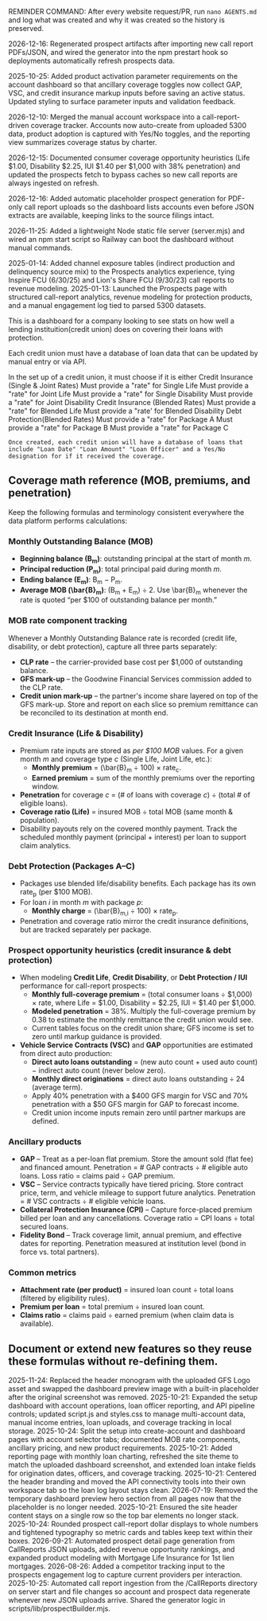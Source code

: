 REMINDER COMMAND: After every website request/PR, run `nano AGENTS.md` and log what was created and why it was created so the history is preserved.

2026-12-16: Regenerated prospect artifacts after importing new call report PDFs/JSON, and wired the generator into the npm prestart hook so deployments automatically refresh prospects data.

2025-10-25: Added product activation parameter requirements on the account dashboard so that ancillary coverage toggles now collect GAP, VSC, and credit insurance markup inputs before saving an active status. Updated styling to surface parameter inputs and validation feedback.

2026-12-10: Merged the manual account workspace into a call-report-driven coverage tracker. Accounts now auto-create from uploaded 5300 data, product adoption is captured with Yes/No toggles, and the reporting view summarizes coverage status by charter.

2026-12-15: Documented consumer coverage opportunity heuristics (Life $1.00, Disability $2.25, IUI $1.40 per $1,000 with 38% penetration) and updated the prospects fetch to bypass caches so new call reports are always ingested on refresh.

2026-12-16: Added automatic placeholder prospect generation for PDF-only call report uploads so the dashboard lists accounts even before JSON extracts are available, keeping links to the source filings intact.

2026-11-25: Added a lightweight Node static file server (server.mjs) and wired an npm start script so Railway can boot the dashboard without manual commands.

2025-01-14: Added channel exposure tables (indirect production and delinquency source mix) to the Prospects analytics experience, tying Inspire FCU (6/30/25) and Lion's Share FCU (9/30/23) call reports to revenue modeling.
2025-01-13: Launched the Prospects page with structured call-report analytics, revenue modeling for protection products, and a manual engagement log tied to parsed 5300 datasets.

This is a dashboard for a company looking to see stats on how well a lending instituition(credit union) does on covering their loans with protection.

Each credit union must have a database of loan data that can be updated by manual entry or via API.

In the set up of a credit union, it must choose if it is either
  Credit Insurance (Single & Joint Rates)
    Must provide a "rate" for Single Life
    Must provide a "rate" for Joint Life
    Must provide a "rate" for Single Disability
    Must provide a "rate" for Joint Disability
  Credit Insurance (Blended Rates)
    Must provide a "rate" for Blended Life
    Must provide a "rate' for Blended Disability
  Debt Protection(Blended Rates)
    Must provide a "rate" for Package A
    Must provide a "rate" for Package B
    Must provide a "rate" for Package C

    Once created, each credit union will have a database of loans that include "Loan Date" "Loan Amount" "Loan Officer" and a Yes/No designation for if it received the coverage.

## Coverage math reference (MOB, premiums, and penetration)
Keep the following formulas and terminology consistent everywhere the data platform performs calculations:

### Monthly Outstanding Balance (MOB)
* **Beginning balance (B<sub>m</sub>)**: outstanding principal at the start of month *m*.
* **Principal reduction (P<sub>m</sub>)**: total principal paid during month *m*.
* **Ending balance (E<sub>m</sub>)**: B<sub>m</sub> − P<sub>m</sub>.
* **Average MOB (\bar{B}<sub>m</sub>)**: (B<sub>m</sub> + E<sub>m</sub>) ÷ 2. Use \bar{B}<sub>m</sub> whenever the rate is quoted “per $100 of outstanding balance per month.”


### MOB rate component tracking
Whenever a Monthly Outstanding Balance rate is recorded (credit life, disability, or debt protection), capture all three parts separately:
* **CLP rate** – the carrier-provided base cost per $1,000 of outstanding balance.
* **GFS mark-up** – the Goodwine Financial Services commission added to the CLP rate.
* **Credit union mark-up** – the partner's income share layered on top of the GFS mark-up.
Store and report on each slice so premium remittance can be reconciled to its destination at month end.

### Credit Insurance (Life & Disability)
* Premium rate inputs are stored as *per $100 MOB* values. For a given month *m* and coverage type *c* (Single Life, Joint Life, etc.):
  * **Monthly premium** = (\bar{B}<sub>m</sub> ÷ 100) × rate<sub>c</sub>.
  * **Earned premium** = sum of the monthly premiums over the reporting window.
* **Penetration** for coverage *c* = (# of loans with coverage *c*) ÷ (total # of eligible loans).
* **Coverage ratio (Life)** = insured MOB ÷ total MOB (same month & population).
* Disability payouts rely on the covered monthly payment. Track the scheduled monthly payment (principal + interest) per loan to support claim analytics.

### Debt Protection (Packages A–C)
* Packages use blended life/disability benefits. Each package has its own rate<sub>p</sub> (per $100 MOB).
* For loan *i* in month *m* with package *p*:
  * **Monthly charge** = (\bar{B}<sub>m,i</sub> ÷ 100) × rate<sub>p</sub>.
* Penetration and coverage ratio mirror the credit insurance definitions, but are tracked separately per package.

### Prospect opportunity heuristics (credit insurance & debt protection)
* When modeling **Credit Life**, **Credit Disability**, or **Debt Protection / IUI** performance for call-report prospects:
  * **Monthly full-coverage premium** = (total consumer loans ÷ $1,000) × rate, where Life = $1.00, Disability = $2.25, IUI = $1.40 per $1,000.
  * **Modeled penetration** = 38%. Multiply the full-coverage premium by 0.38 to estimate the monthly remittance the credit union would see.
  * Current tables focus on the credit union share; GFS income is set to zero until markup guidance is provided.
* **Vehicle Service Contracts (VSC)** and **GAP** opportunities are estimated from direct auto production:
  * **Direct auto loans outstanding** = (new auto count + used auto count) − indirect auto count (never below zero).
  * **Monthly direct originations** = direct auto loans outstanding ÷ 24 (average term).
  * Apply 40% penetration with a $400 GFS margin for VSC and 70% penetration with a $50 GFS margin for GAP to forecast income.
  * Credit union income inputs remain zero until partner markups are defined.

### Ancillary products
* **GAP** – Treat as a per-loan flat premium. Store the amount sold (flat fee) and financed amount. Penetration = # GAP contracts ÷ # eligible auto loans. Loss ratio = claims paid ÷ GAP premium.
* **VSC** – Service contracts typically have tiered pricing. Store contract price, term, and vehicle mileage to support future analytics. Penetration = # VSC contracts ÷ # eligible vehicle loans.
* **Collateral Protection Insurance (CPI)** – Capture force-placed premium billed per loan and any cancellations. Coverage ratio = CPI loans ÷ total secured loans.
* **Fidelity Bond** – Track coverage limit, annual premium, and effective dates for reporting. Penetration measured at institution level (bond in force vs. total partners).

### Common metrics
* **Attachment rate (per product)** = insured loan count ÷ total loans (filtered by eligibility rules).
* **Premium per loan** = total premium ÷ insured loan count.
* **Claims ratio** = claims paid ÷ earned premium (when claim data is available).

Document or extend new features so they reuse these formulas without re-defining them.
---
2025-11-24: Replaced the header monogram with the uploaded GFS Logo asset and swapped the dashboard preview image with a built-in placeholder after the original screenshot was removed.
2025-10-21: Expanded the setup dashboard with account operations, loan officer reporting, and API pipeline controls; updated script.js and styles.css to manage multi-account data, manual income entries, loan uploads, and coverage tracking in local storage.
2025-10-24: Split the setup into create-account and dashboard pages with account selector tabs; documented MOB rate components, ancillary pricing, and new product requirements.
2025-10-21: Added reporting page with monthly loan charting, refreshed the site theme to match the uploaded dashboard screenshot, and extended loan intake fields for origination dates, officers, and coverage tracking.
2025-10-21: Centered the header branding and moved the API connectivity tools into their own workspace tab so the loan log layout stays clean.
2026-07-19: Removed the temporary dashboard preview hero section from all pages now that the placeholder is no longer needed.
2025-10-21: Ensured the site header content stays on a single row so the top bar elements no longer stack.
2025-10-24: Rounded prospect call-report dollar displays to whole numbers and tightened typography so metric cards and tables keep text within their boxes.
2026-09-21: Automated prospect detail page generation from CallReports JSON uploads, added revenue opportunity rankings, and expanded product modeling with Mortgage Life Insurance for 1st lien mortgages.
2026-08-26: Added a competitor tracking input to the prospects engagement log to capture current providers per interaction.
2025-10-25: Automated call report ingestion from the /CallReports directory on server start and file changes so account and prospect data regenerate whenever new JSON uploads arrive. Shared the generator logic in scripts/lib/prospectBuilder.mjs.
